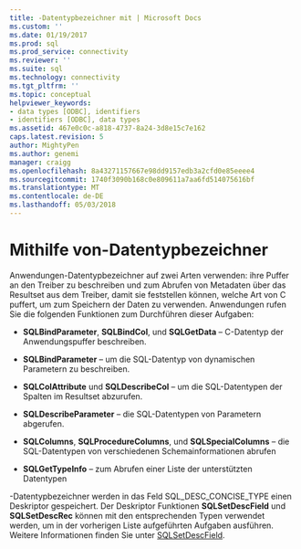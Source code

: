 ```yaml
---
title: -Datentypbezeichner mit | Microsoft Docs
ms.custom: ''
ms.date: 01/19/2017
ms.prod: sql
ms.prod_service: connectivity
ms.reviewer: ''
ms.suite: sql
ms.technology: connectivity
ms.tgt_pltfrm: ''
ms.topic: conceptual
helpviewer_keywords:
- data types [ODBC], identifiers
- identifiers [ODBC], data types
ms.assetid: 467e0c0c-a818-4737-8a24-3d8e15c7e162
caps.latest.revision: 5
author: MightyPen
ms.author: genemi
manager: craigg
ms.openlocfilehash: 8a43271157667e98dd9157edb3a2cfd0e85eeee4
ms.sourcegitcommit: 1740f3090b168c0e809611a7aa6fd514075616bf
ms.translationtype: MT
ms.contentlocale: de-DE
ms.lasthandoff: 05/03/2018
---
```

# <a name="using-data-type-identifiers"></a>Mithilfe von-Datentypbezeichner
Anwendungen-Datentypbezeichner auf zwei Arten verwenden: ihre Puffer an den Treiber zu beschreiben und zum Abrufen von Metadaten über das Resultset aus dem Treiber, damit sie feststellen können, welche Art von C puffert, um zum Speichern der Daten zu verwenden. Anwendungen rufen Sie die folgenden Funktionen zum Durchführen dieser Aufgaben:  
  
-   **SQLBindParameter**, **SQLBindCol**, und **SQLGetData** – C-Datentyp der Anwendungspuffer beschreiben.  
  
-   **SQLBindParameter** – um die SQL-Datentyp von dynamischen Parametern zu beschreiben.  
  
-   **SQLColAttribute** und **SQLDescribeCol** – um die SQL-Datentypen der Spalten im Resultset abzurufen.  
  
-   **SQLDescribeParameter** – die SQL-Datentypen von Parametern abgerufen.  
  
-   **SQLColumns**, **SQLProcedureColumns**, und **SQLSpecialColumns** – die SQL-Datentypen von verschiedenen Schemainformationen abrufen  
  
-   **SQLGetTypeInfo** – zum Abrufen einer Liste der unterstützten Datentypen  
  
 -Datentypbezeichner werden in das Feld SQL_DESC_CONCISE_TYPE einen Deskriptor gespeichert. Der Deskriptor Funktionen **SQLSetDescField** und **SQLSetDescRec** können mit den entsprechenden Typen verwendet werden, um in der vorherigen Liste aufgeführten Aufgaben ausführen. Weitere Informationen finden Sie unter [SQLSetDescField](../../../odbc/reference/syntax/sqlsetdescfield-function.md).
